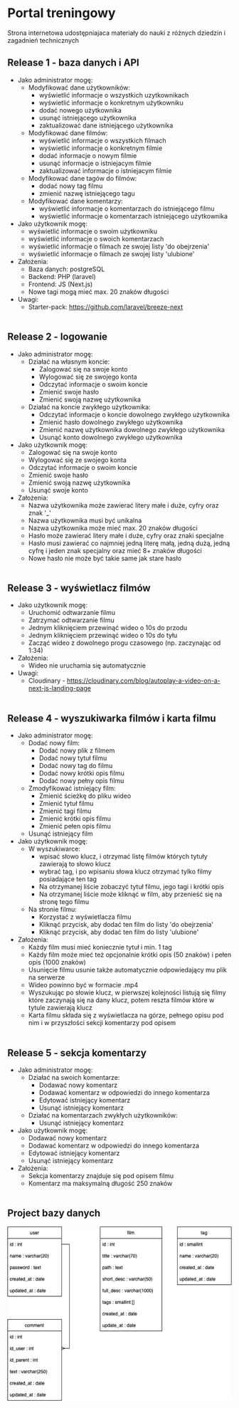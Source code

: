 # **Portal treningowy**
Strona internetowa udostępniajaca materiały do nauki z różnych dziedzin i zagadnień technicznych

## Release 1 - baza danych i API
* Jako administrator mogę:
  * Modyfikować dane użytkowników:
    * wyświetlić informacje o wszystkich uzytkownikach
    * wyświetlić informacje o konkretnym użytkowniku
    * dodać nowego użytkownika
    * usunąć istniejącego użytkownika
    * zaktualizować dane istniejącego użytkownika
  * Modyfikować dane filmów:
    * wyświetlić informacje o wszystkich filmach
    * wyświetlić informacje o konkretnym filmie
    * dodać informacje o nowym filmie
    * usunąć informacje o istniejacym filmie
    * zaktualizować informacje o istniejacym filmie
  * Modyfikować dane tagów do filmów:
    * dodać nowy tag filmu
    * zmienić nazwę istniejącego tagu
  * Modyfikować dane komentarzy:
    * wyświetlić informacje o komentarzach do istniejącego filmu
    * wyświetlić informacje o komentarzach istniejącego użytkownika
* Jako użytkownik mogę:
  * wyświetlić informacje o swoim użytkowniku
  * wyświetlić informacje o swoich komentarzach
  * wyświetlić informacje o filmach ze swojej listy 'do obejrzenia'
  * wyświetlić informacje o filmach ze swojej listy 'ulubione'
* Założenia:
  * Baza danych: postgreSQL
  * Backend: PHP (laravel)
  * Frontend: JS (Next.js)
  * Nowe tagi mogą mieć max. 20 znaków długości
* Uwagi:
  * Starter-pack: https://github.com/laravel/breeze-next
<br><br>

## Release 2 - logowanie
* Jako administrator mogę:
  * Działać na własnym koncie:
    * Zalogować się na swoje konto
    * Wylogować się ze swojego konta
    * Odczytać informacje o swoim koncie
    * Zmienić swoje hasło
    * Zmienić swoją nazwę użytkownika
  * Działać na koncie zwykłego użytkownika:
    * Odczytać informacje o koncie dowolnego zwykłego użytkownika
    * Zmienić hasło dowolnego zwykłego użytkownika
    * Zmienić nazwę użytkownika dowolnego zwykłego użytkownika
    * Usunąć konto dowolnego zwykłego użytkownika
* Jako użytkownik mogę:
  * Zalogować się na swoje konto
  * Wylogować się ze swojego konta
  * Odczytać informacje o swoim koncie
  * Zmienić swoje hasło
  * Zmienić swoją nazwę użytkownika
  * Usunąć swoje konto
* Założenia:
  * Nazwa użytkownika może zawierać litery małe i duże, cyfry oraz znak '_'
  * Nazwa użytkownika musi być unikalna
  * Nazwa użytkownika może mieć max. 20 znaków długości
  * Hasło może zawierać litery małe i duże, cyfry oraz znaki specjalne
  * Hasło musi zawierać co najmniej jedną literę małą, jedną dużą, jedną cyfrę i jeden znak specjalny oraz mieć 8+ znaków długości
  * Nowe hasło nie może być takie same jak stare hasło 
<br><br>

## Release 3 - wyświetlacz filmów
* Jako użytkownik mogę:
  * Uruchomić odtwarzanie filmu
  * Zatrzymać odtwarzanie filmu
  * Jednym kliknięciem przewinąć wideo o 10s do przodu
  * Jednym kliknięciem przewinąć wideo o 10s do tyłu
  * Zacząć wideo z dowolnego progu czasowego (np. zaczynając od 1:34)
* Założenia:
  * Wideo nie uruchamia się automatycznie
* Uwagi:
  * Cloudinary - https://cloudinary.com/blog/autoplay-a-video-on-a-next-js-landing-page
<br><br>

## Release 4 - wyszukiwarka filmów i karta filmu
* Jako administrator mogę:
  * Dodać nowy film:
    * Dodać nowy plik z filmem
    * Dodać nowy tytuł filmu
    * Dodać nowy tag do filmu
    * Dodać nowy krótki opis filmu
    * Dodać nowy pełny opis filmu
  * Zmodyfikować istniejący film:
    * Zmienić ścieżkę do pliku wideo
    * Zmienić tytuł filmu
    * Zmienić tagi filmu
    * Zmienić krótki opis filmu
    * Zmienić pełen opis filmu
  * Usunąć istniejący film
* Jako użytkownik mogę:
  * W wyszukiwarce:
    * wpisać słowo klucz, i otrzymać listę filmów których tytuły zawierają to słowo klucz
    * wybrać tag, i po wpisaniu słowa klucz otrzymać tylko filmy posiadające ten tag
    * Na otrzymanej liście zobaczyć tytuł filmu, jego tagi i krótki opis
    * Na otrzymanej liście może kliknąć w film, aby przenieść się na stronę tego filmu
  * Na stronie filmu:
    * Korzystać z wyświetlacza filmu
    * Kliknąć przycisk, aby dodać ten film do listy 'do obejrzenia'
    * Kliknąć przycisk, aby dodać ten film do listy 'ulubione'
* Założenia:
  * Każdy film musi mieć koniecznie tytuł i min. 1 tag
  * Każdy film może mieć też opcjonalnie krótki opis (50 znaków) i pełen opis (1000 znaków)
  * Usunięcie filmu usunie także automatycznie odpowiedający mu plik na serwerze
  * Wideo powinno być w formacie .mp4
  * Wyszukując po słowie klucz, w pierwszej kolejności listują się filmy które zaczynają się na dany klucz, potem reszta filmów które w tytule zawierają klucz
  * Karta filmu składa się z wyświetlacza na górze, pełnego opisu pod nim i w przyszłości sekcji komentarzy pod opisem
<br><br>

## Release 5 - sekcja komentarzy
* Jako administrator mogę:
  * Działać na swoich komentarze:
    * Dodawać nowy komentarz
    * Dodawać komentarz w odpowiedzi do innego komentarza
    * Edytować istniejący komentarz
    * Usunąć istniejący komentarz
  * Działać na komentarzach zwykłych użytkowników:
    * Usunąć istniejący komentarz
* Jako użytkownik mogę:
  * Dodawać nowy komentarz
  * Dodawać komentarz w odpowiedzi do innego komentarza
  * Edytować istniejący komentarz
  * Usunąć istniejący komentarz
* Założenia:
  * Sekcja komentarzy znajduje się pod opisem filmu
  * Komentarz ma maksymalną długość 250 znaków
<br><br>

## Project bazy danych
![nie znaleziono pliku](database_plan.drawio.png)
<br><br>


<!-- 
## Release templete - 
* Jako administrator mogę:
  * to
* Jako użytkownik mogę:
  * to
* Założenia:
  * takie
<br><br>
-->